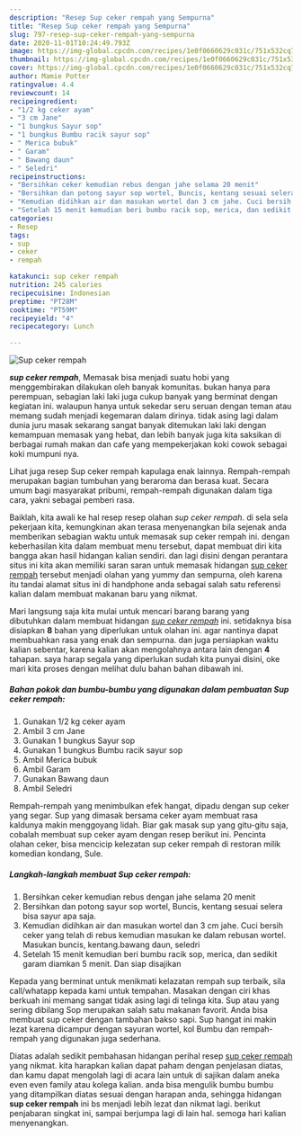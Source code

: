 ```yaml
---
description: "Resep Sup ceker rempah yang Sempurna"
title: "Resep Sup ceker rempah yang Sempurna"
slug: 797-resep-sup-ceker-rempah-yang-sempurna
date: 2020-11-01T10:24:49.793Z
image: https://img-global.cpcdn.com/recipes/1e0f0660629c031c/751x532cq70/sup-ceker-rempah-foto-resep-utama.jpg
thumbnail: https://img-global.cpcdn.com/recipes/1e0f0660629c031c/751x532cq70/sup-ceker-rempah-foto-resep-utama.jpg
cover: https://img-global.cpcdn.com/recipes/1e0f0660629c031c/751x532cq70/sup-ceker-rempah-foto-resep-utama.jpg
author: Mamie Potter
ratingvalue: 4.4
reviewcount: 14
recipeingredient:
- "1/2 kg ceker ayam"
- "3 cm Jane"
- "1 bungkus Sayur sop"
- "1 bungkus Bumbu racik sayur sop"
- " Merica bubuk"
- " Garam"
- " Bawang daun"
- " Seledri"
recipeinstructions:
- "Bersihkan ceker kemudian rebus dengan jahe selama 20 menit"
- "Bersihkan dan potong sayur sop wortel, Buncis, kentang sesuai selera bisa sayur apa saja."
- "Kemudian didihkan air dan masukan wortel dan 3 cm jahe. Cuci bersih ceker yang telah di rebus kemudian masukan ke dalam rebusan wortel. Masukan buncis, kentang.bawang daun, seledri"
- "Setelah 15 menit kemudian beri bumbu racik sop, merica, dan sedikit garam diamkan 5 menit. Dan siap disajikan"
categories:
- Resep
tags:
- sup
- ceker
- rempah

katakunci: sup ceker rempah 
nutrition: 245 calories
recipecuisine: Indonesian
preptime: "PT28M"
cooktime: "PT59M"
recipeyield: "4"
recipecategory: Lunch

---
```



![Sup ceker rempah](https://img-global.cpcdn.com/recipes/1e0f0660629c031c/751x532cq70/sup-ceker-rempah-foto-resep-utama.jpg)

<b><i>sup ceker rempah</i></b>, Memasak bisa menjadi suatu hobi yang menggembirakan dilakukan oleh banyak komunitas. bukan hanya para perempuan, sebagian laki laki juga cukup banyak yang berminat dengan kegiatan ini. walaupun hanya untuk sekedar seru seruan dengan teman atau memang sudah menjadi kegemaran dalam dirinya. tidak asing lagi dalam dunia juru masak sekarang sangat banyak ditemukan laki laki dengan kemampuan memasak yang hebat, dan lebih banyak juga kita saksikan di berbagai rumah makan dan cafe yang mempekerjakan koki cowok sebagai koki mumpuni nya.

Lihat juga resep Sup ceker rempah kapulaga enak lainnya. Rempah-rempah merupakan bagian tumbuhan yang beraroma dan berasa kuat. Secara umum bagi masyarakat pribumi, rempah-rempah digunakan dalam tiga cara, yakni sebagai pemberi rasa.

Baiklah, kita awali ke hal resep resep olahan <i>sup ceker rempah</i>. di sela sela pekerjaan kita, kemungkinan akan terasa menyenangkan bila sejenak anda memberikan sebagian waktu untuk memasak sup ceker rempah ini. dengan keberhasilan kita dalam membuat menu tersebut, dapat membuat diri kita bangga akan hasil hidangan kalian sendiri. dan lagi disini dengan perantara situs ini kita akan memiliki saran saran untuk memasak hidangan <u>sup ceker rempah</u> tersebut menjadi olahan yang yummy dan sempurna, oleh karena itu tandai alamat situs ini di handphone anda sebagai salah satu referensi kalian dalam membuat makanan baru yang nikmat.


Mari langsung saja kita mulai untuk mencari barang barang yang dibutuhkan dalam membuat hidangan <u><i>sup ceker rempah</i></u> ini. setidaknya bisa disiapkan <b>8</b> bahan yang diperlukan untuk olahan ini. agar nantinya dapat membuahkan rasa yang enak dan sempurna. dan juga persiapkan waktu kalian sebentar, karena kalian akan mengolahnya antara lain dengan <b>4</b> tahapan. saya harap segala yang diperlukan sudah kita punyai disini, oke mari kita proses dengan melihat dulu bahan bahan dibawah ini.

<!--inarticleads1-->

##### Bahan pokok dan bumbu-bumbu yang digunakan dalam pembuatan Sup ceker rempah:

1. Gunakan 1/2 kg ceker ayam
1. Ambil 3 cm Jane
1. Gunakan 1 bungkus Sayur sop
1. Gunakan 1 bungkus Bumbu racik sayur sop
1. Ambil  Merica bubuk
1. Ambil  Garam
1. Gunakan  Bawang daun
1. Ambil  Seledri


Rempah-rempah yang menimbulkan efek hangat, dipadu dengan sup ceker yang segar. Sup yang dimasak bersama ceker ayam membuat rasa kaldunya makin menggoyang lidah. Biar gak masak sup yang gitu-gitu saja, cobalah membuat sup ceker ayam dengan resep berikut ini. Pencinta olahan ceker, bisa mencicip kelezatan sup ceker rempah di restoran milik komedian kondang, Sule. 

<!--inarticleads2-->

##### Langkah-langkah membuat Sup ceker rempah:

1. Bersihkan ceker kemudian rebus dengan jahe selama 20 menit
1. Bersihkan dan potong sayur sop wortel, Buncis, kentang sesuai selera bisa sayur apa saja.
1. Kemudian didihkan air dan masukan wortel dan 3 cm jahe. Cuci bersih ceker yang telah di rebus kemudian masukan ke dalam rebusan wortel. Masukan buncis, kentang.bawang daun, seledri
1. Setelah 15 menit kemudian beri bumbu racik sop, merica, dan sedikit garam diamkan 5 menit. Dan siap disajikan


Kepada yang berminat untuk menikmati kelazatan rempah sup terbaik, sila call/whatapp kepada kami untuk tempahan. Masakan dengan ciri khas berkuah ini memang sangat tidak asing lagi di telinga kita. Sup atau yang sering dibilang Sop merupakan salah satu makanan favorit. Anda bisa membuat sup ceker dengan tambahan bakso sapi. Sup hangat ini makin lezat karena dicampur dengan sayuran wortel, kol Bumbu dan rempah-rempah yang digunakan juga sederhana. 

Diatas adalah sedikit pembahasan hidangan perihal resep <u>sup ceker rempah</u> yang nikmat. kita harapkan kalian dapat paham dengan penjelasan diatas, dan kamu dapat mengolah lagi di acara lain untuk di sajikan dalam aneka even even family atau kolega kalian. anda bisa mengulik bumbu bumbu yang ditampilkan diatas sesuai dengan harapan anda, sehingga hidangan <b>sup ceker rempah</b> ini bs menjadi lebih lezat dan nikmat lagi. berikut penjabaran singkat ini, sampai berjumpa lagi di lain hal. semoga hari kalian menyenangkan.
